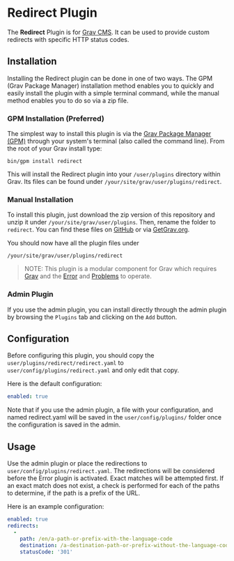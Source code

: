 # Redirect Plugin

The **Redirect** Plugin is for [Grav CMS](http://github.com/getgrav/grav). It can be used to provide custom redirects with specific HTTP status codes.

## Installation

Installing the Redirect plugin can be done in one of two ways. The GPM (Grav Package Manager) installation method enables you to quickly and easily install the plugin with a simple terminal command, while the manual method enables you to do so via a zip file.

### GPM Installation (Preferred)

The simplest way to install this plugin is via the [Grav Package Manager (GPM)](http://learn.getgrav.org/advanced/grav-gpm) through your system's terminal (also called the command line).  From the root of your Grav install type:

    bin/gpm install redirect

This will install the Redirect plugin into your `/user/plugins` directory within Grav. Its files can be found under `/your/site/grav/user/plugins/redirect`.

### Manual Installation

To install this plugin, just download the zip version of this repository and unzip it under `/your/site/grav/user/plugins`. Then, rename the folder to `redirect`. You can find these files on [GitHub](https://github.com/tsnorri/grav-plugin-redirect) or via [GetGrav.org](http://getgrav.org/downloads/plugins#extras).

You should now have all the plugin files under

    /your/site/grav/user/plugins/redirect
	
> NOTE: This plugin is a modular component for Grav which requires [Grav](http://github.com/getgrav/grav) and the [Error](https://github.com/getgrav/grav-plugin-error) and [Problems](https://github.com/getgrav/grav-plugin-problems) to operate.

### Admin Plugin

If you use the admin plugin, you can install directly through the admin plugin by browsing the `Plugins` tab and clicking on the `Add` button.

## Configuration

Before configuring this plugin, you should copy the `user/plugins/redirect/redirect.yaml` to `user/config/plugins/redirect.yaml` and only edit that copy.

Here is the default configuration:

```yaml
enabled: true
```

Note that if you use the admin plugin, a file with your configuration, and named redirect.yaml will be saved in the `user/config/plugins/` folder once the configuration is saved in the admin.

## Usage

Use the admin plugin or place the redirections to `user/config/plugins/redirect.yaml`. The redirections will be considered before the Error plugin is activated. Exact matches will be attempted first. If an exact match does not exist, a check is performed for each of the paths to determine, if the path is a prefix of the URL.

Here is an example configuration:

```yaml
enabled: true
redirects:
  -
    path: /en/a-path-or-prefix-with-the-language-code
    destination: /a-destination-path-or-prefix-without-the-language-code
    statusCode: '301'
```
